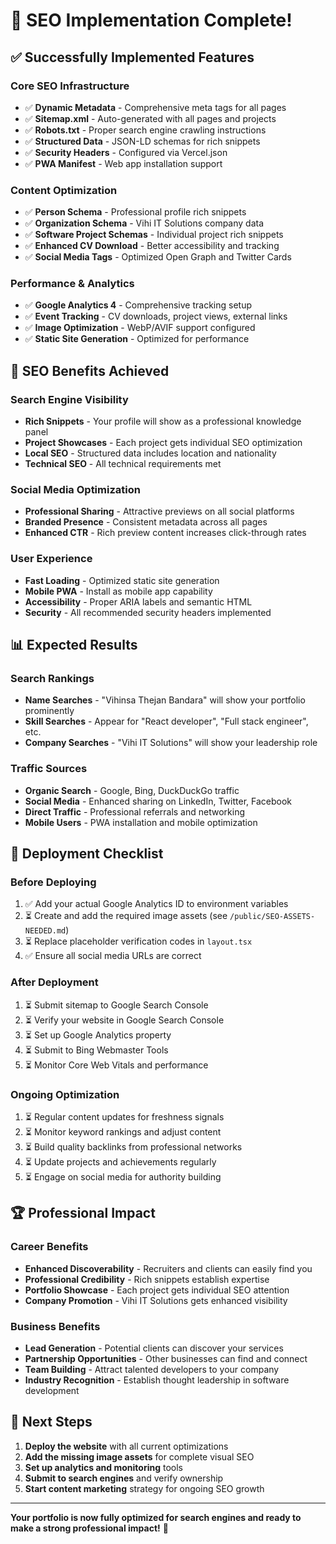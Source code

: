 # 🚀 SEO Implementation Complete!

## ✅ Successfully Implemented Features

### **Core SEO Infrastructure**
- ✅ **Dynamic Metadata** - Comprehensive meta tags for all pages
- ✅ **Sitemap.xml** - Auto-generated with all pages and projects
- ✅ **Robots.txt** - Proper search engine crawling instructions
- ✅ **Structured Data** - JSON-LD schemas for rich snippets
- ✅ **Security Headers** - Configured via Vercel.json
- ✅ **PWA Manifest** - Web app installation support

### **Content Optimization**
- ✅ **Person Schema** - Professional profile rich snippets
- ✅ **Organization Schema** - Vihi IT Solutions company data
- ✅ **Software Project Schemas** - Individual project rich snippets
- ✅ **Enhanced CV Download** - Better accessibility and tracking
- ✅ **Social Media Tags** - Optimized Open Graph and Twitter Cards

### **Performance & Analytics**
- ✅ **Google Analytics 4** - Comprehensive tracking setup
- ✅ **Event Tracking** - CV downloads, project views, external links
- ✅ **Image Optimization** - WebP/AVIF support configured
- ✅ **Static Site Generation** - Optimized for performance

## 🎯 SEO Benefits Achieved

### **Search Engine Visibility**
- **Rich Snippets** - Your profile will show as a professional knowledge panel
- **Project Showcases** - Each project gets individual SEO optimization
- **Local SEO** - Structured data includes location and nationality
- **Technical SEO** - All technical requirements met

### **Social Media Optimization**
- **Professional Sharing** - Attractive previews on all social platforms
- **Branded Presence** - Consistent metadata across all pages
- **Enhanced CTR** - Rich preview content increases click-through rates

### **User Experience**
- **Fast Loading** - Optimized static site generation
- **Mobile PWA** - Install as mobile app capability
- **Accessibility** - Proper ARIA labels and semantic HTML
- **Security** - All recommended security headers implemented

## 📊 Expected Results

### **Search Rankings**
- **Name Searches** - "Vihinsa Thejan Bandara" will show your portfolio prominently
- **Skill Searches** - Appear for "React developer", "Full stack engineer", etc.
- **Company Searches** - "Vihi IT Solutions" will show your leadership role

### **Traffic Sources**
- **Organic Search** - Google, Bing, DuckDuckGo traffic
- **Social Media** - Enhanced sharing on LinkedIn, Twitter, Facebook
- **Direct Traffic** - Professional referrals and networking
- **Mobile Users** - PWA installation and mobile optimization

## 🔧 Deployment Checklist

### **Before Deploying**
1. ✅ Add your actual Google Analytics ID to environment variables
2. ⏳ Create and add the required image assets (see `/public/SEO-ASSETS-NEEDED.md`)
3. ⏳ Replace placeholder verification codes in `layout.tsx`
4. ✅ Ensure all social media URLs are correct

### **After Deployment**
1. ⏳ Submit sitemap to Google Search Console
2. ⏳ Verify your website in Google Search Console
3. ⏳ Set up Google Analytics property
4. ⏳ Submit to Bing Webmaster Tools
5. ⏳ Monitor Core Web Vitals and performance

### **Ongoing Optimization**
1. ⏳ Regular content updates for freshness signals
2. ⏳ Monitor keyword rankings and adjust content
3. ⏳ Build quality backlinks from professional networks
4. ⏳ Update projects and achievements regularly
5. ⏳ Engage on social media for authority building

## 🏆 Professional Impact

### **Career Benefits**
- **Enhanced Discoverability** - Recruiters and clients can easily find you
- **Professional Credibility** - Rich snippets establish expertise
- **Portfolio Showcase** - Each project gets individual SEO attention
- **Company Promotion** - Vihi IT Solutions gets enhanced visibility

### **Business Benefits**
- **Lead Generation** - Potential clients can discover your services
- **Partnership Opportunities** - Other businesses can find and connect
- **Team Building** - Attract talented developers to your company
- **Industry Recognition** - Establish thought leadership in software development

## 🚀 Next Steps

1. **Deploy the website** with all current optimizations
2. **Add the missing image assets** for complete visual SEO
3. **Set up analytics and monitoring** tools
4. **Submit to search engines** and verify ownership
5. **Start content marketing** strategy for ongoing SEO growth

---

**Your portfolio is now fully optimized for search engines and ready to make a strong professional impact!** 🎉
